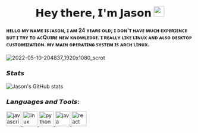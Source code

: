 <h1 align="center">𝗛𝗲𝘆 𝘁𝗵𝗲𝗿𝗲, 𝗜'𝗺 𝗝𝗮𝘀𝗼𝗻</a> <img src="https://emojis.slackmojis.com/emojis/images/1579216111/7550/pikachu_wave.gif?1579216111" width="28"/> </h1>   

<h4> <a> ʜᴇʟʟᴏ ᴍʏ ɴᴀᴍᴇ ɪꜱ ᴊᴀꜱᴏɴ, ɪ ᴀᴍ 24 ʏᴇᴀʀꜱ ᴏʟᴅ; ɪ ᴅᴏɴ'ᴛ ʜᴀᴠᴇ ᴍᴜᴄʜ ᴇxᴘᴇʀɪᴇɴᴄᴇ ʙᴜᴛ ɪ ᴛʀʏ ᴛᴏ ᴀᴄQᴜɪʀᴇ ɴᴇᴡ ᴋɴᴏᴡʟᴇᴅɢᴇ. ɪ ʀᴇᴀʟʟʏ ʟɪᴋᴇ ʟɪɴᴜx ᴀɴᴅ ᴀʟꜱᴏ ᴅᴇꜱᴋᴛᴏᴘ ᴄᴜꜱᴛᴏᴍɪᴢᴀᴛɪᴏɴ.
ᴍʏ ᴍᴀɪɴ ᴏᴘᴇʀᴀᴛɪɴɢ ꜱʏꜱᴛᴇᴍ ɪꜱ ᴀʀᴄʜ ʟɪɴᴜx.</a> </h4> 

![2022-05-10-204837_1920x1080_scrot](https://user-images.githubusercontent.com/64804177/167747406-d49fcaf6-305a-4226-84fc-e935062ecf3b.png)


### 𝙎𝙩𝙖𝙩𝙨

![Jason's GitHub stats](https://github-readme-stats.vercel.app/api?username=jeizaider&show_icons=true&theme=radical)

<h3 align="left">𝙇𝙖𝙣𝙜𝙪𝙖𝙜𝙚𝙨 𝙖𝙣𝙙 𝙏𝙤𝙤𝙡𝙨:</h3>
<p align="left"> 
<a href="https://developer.mozilla.org/en-US/docs/Web/JavaScript" target="_blank"> <img src="https://cdn.jsdelivr.net/gh/devicons/devicon/icons/javascript/javascript-original.svg" alt="javascript" width="40" height="40"/> </a> <a href="https://www.linux.org/" target="_blank"> <img src="https://cdn.jsdelivr.net/gh/devicons/devicon/icons/linux/linux-original.svg"alt="linux" width="40" height="40"/> </a> <a href="https://www.python.org" target="_blank"> <img
src="https://cdn.jsdelivr.net/gh/devicons/devicon/icons/python/python-original.svg" alt="python" width="40" height="40"/> </a> <a href="https://www.java.com/" target="_blank"> <img src="https://cdn.jsdelivr.net/gh/devicons/devicon/icons/java/java-original-wordmark.svg" alt="java" width="40" height="40"/> </a> <a href="https://es.wikipedia.org/wiki/Bash" target="_blank"> <img src="https://i.postimg.cc/KYYRkqtV/Terminalicon2.png" alt="react" width="40" height="40"/> </a> </p>
